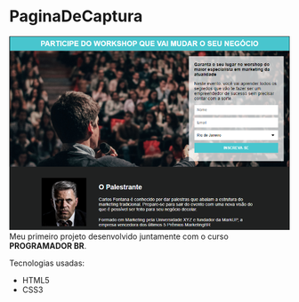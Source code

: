 # PaginaDeCaptura

<img src="./capa.png" alt="Imagem da Capa do Site">
Meu primeiro projeto desenvolvido juntamente com o curso <b>PROGRAMADOR BR</b>.

Tecnologias usadas:
<ul>
  <li> HTML5</li>
  <li> CSS3 </li>
</ul>  

